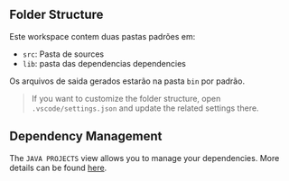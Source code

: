 
## Folder Structure

Este workspace contem duas pastas padrões em:

- `src`: Pasta de sources
- `lib`: pasta das dependencias dependencies

Os arquivos de saida gerados estarão na pasta `bin` por padrão.

> If you want to customize the folder structure, open `.vscode/settings.json` and update the related settings there.

## Dependency Management

The `JAVA PROJECTS` view allows you to manage your dependencies. More details can be found [here](https://github.com/microsoft/vscode-java-dependency#manage-dependencies).
